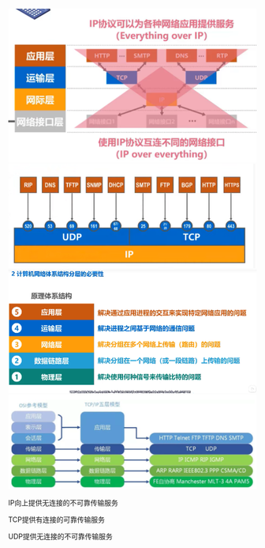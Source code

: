 ![img_3.png](assets/img_3.png)
![img.png](assets/img.png)
![img2.png](assets/img2.png)
![img4.png](assets/img4.png)


IP向上提供无连接的不可靠传输服务

TCP提供有连接的可靠传输服务

UDP提供无连接的不可靠传输服务